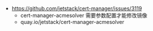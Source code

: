 * https://github.com/jetstack/cert-manager/issues/3119
  * cert-manager-acmesolver 需要参数配置才能修改镜像
  * quay.io/jetstack/cert-manager-acmesolver
